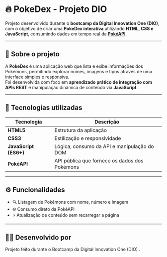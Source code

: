 # 🔥 PokeDex - Projeto DIO

Projeto desenvolvido durante o **bootcamp da Digital Innovation One (DIO)**, com o objetivo de criar uma **PokeDex interativa** utilizando **HTML, CSS e JavaScript**, consumindo dados em tempo real da **[PokéAPI](https://pokeapi.co/)**.

---

## 🧩 Sobre o projeto

A **PokeDex** é uma aplicação web que lista e exibe informações dos Pokémons, permitindo explorar nomes, imagens e tipos através de uma interface simples e responsiva.  
Foi desenvolvida com foco em **aprendizado prático de integração com APIs REST** e manipulação dinâmica de conteúdo via **JavaScript**.

---

## 🚀 Tecnologias utilizadas

| Tecnologia | Descrição |
|-------------|------------|
| **HTML5** | Estrutura da aplicação |
| **CSS3** | Estilização e responsividade |
| **JavaScript (ES6+)** | Lógica, consumo da API e manipulação do DOM |
| **PokéAPI** | API pública que fornece os dados dos Pokémons |

---

## ⚙️ Funcionalidades

- 🔍 Listagem de Pokémons com nome, número e imagem  
- 🌐 Consumo direto da PokéAPI  
- ⚡ Atualização de conteúdo sem recarregar a página  

---

## 🧑‍💻 Desenvolvido por

Projeto feito durante o Bootcamp da Digital Innovation One (DIO)
.

